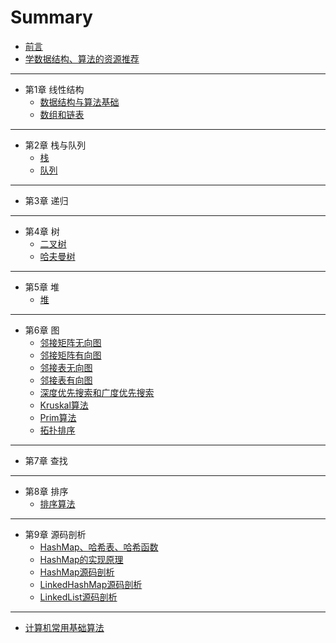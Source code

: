 # Summary

* [前言](README.md)
* [学数据结构、算法的资源推荐](source/学数据结构、算法的资源推荐.md)

----

* 第1章 线性结构
  * [数据结构与算法基础](线性结构/数据结构.md)
  * [数组和链表](线性结构/数组和链表.md)

----

* 第2章 栈与队列
  * [栈](线性结构/栈.md)
  * [队列](线性结构/队列.md)

----

* 第3章 递归  

----

* 第4章 树
  * [二叉树](树形结构/二叉树.md)
  * [哈夫曼树](树形结构/哈夫曼树.md)

----

* 第5章 堆
  * [堆](堆/堆.md)

----

* 第6章 图
  * [邻接矩阵无向图](图/邻接矩阵无向图.md)
  * [邻接矩阵有向图](图/邻接矩阵有向图.md)
  * [邻接表无向图](图/邻接表无向图.md)
  * [邻接表有向图](图/邻接表有向图.md)
  * [深度优先搜索和广度优先搜索](图/深度优先搜索和广度优先搜索.md)
  * [Kruskal算法](图/Kruskal算法.md)
  * [Prim算法](图/Prim算法.md)
  * [拓扑排序](图/拓扑排序.md)

----

* 第7章 查找

----

* 第8章 排序
  * [排序算法](排序算法/排序算法.md)

----

* 第9章 源码剖析
  * [HashMap、哈希表、哈希函数](源码剖析/HashMap、哈希表、哈希函数.md)
  * [HashMap的实现原理](源码剖析/HashMap的实现原理.md)
  * [HashMap源码剖析](源码剖析/HashMap源码剖析.md)
  * [LinkedHashMap源码剖析](源码剖析/LinkedHashMap源码剖析.md)
  * [LinkedList源码剖析](源码剖析/LinkedList源码剖析.md)

----

* [计算机常用基础算法](计算机常用基础算法/计算机常用基础算法.md)
